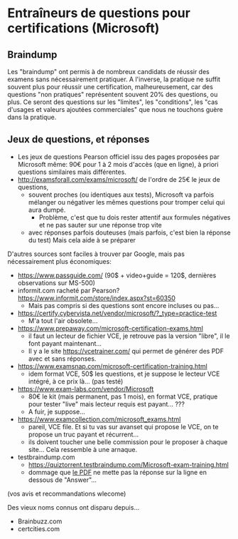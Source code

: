 # Entraîneurs de questions pour certifications (Microsoft)
## Braindump
Les "braindump" ont permis à de nombreux candidats de réussir des examens sans nécessairement pratiquer. A l'inverse, la pratique ne suffit souvent plus pour réussir une certification, malheureusement, car des questions "non pratiques" représentent souvent 20% des questions, ou plus. Ce seront des questions sur les "limites", les "conditions", les "cas d'usages et valeurs ajoutées commerciales" que nous ne touchons guère dans la pratique.

## Jeux de questions, et réponses
* Les jeux de questions Pearson officiel issu des pages proposées par Microsoft même: 90€ pour 1 à 2 mois d'accès (que en ligne), à priori questions similaires mais différentes.
* http://examsforall.com/exams/microsoft/ de l'ordre de 25€ le jeux de questions, 
  * souvent proches (ou identiques aux tests), Microsoft va parfois mélanger ou négativer les mêmes questions pour tromper celui qui aura dumpé.
    * Problème, c'est que tu dois rester attentif aux formules négatives et ne pas sauter sur une réponse trop vite
  * avec réponses parfois douteuses (mais parfois, c'est bien la réponse du test) Mais cela aide à se préparer

D'autres sources sont faciles à trouver par Google, mais pas nécessairement plus économiques:
* https://www.passguide.com/ (90$ + video+guide = 120$, dernières observations sur MS-500)
* informit.com racheté par Pearson?  https://www.informit.com/store/index.aspx?st=60350
  * Mais pas compris si des questions sont encore incluses ou pas...
* https://certify.cybervista.net/vendor/microsoft/?_type=practice-test
  * M'a tout l'air obsolete...
* https://www.prepaway.com/microsoft-certification-exams.html
  * il faut un lecteur de fichier VCE, je retrouve pas la version "libre", il le font payant maintenant...
  * Il y a le site https://vcetrainer.com/ qui permet de générer des PDF avec et sans réponses.
* https://www.examsnap.com/microsoft-certification-training.html
  * idem format VCE, 50$ les questions, et je suppose le lecteur VCE intégré, à ce prix là... (pas testé)
* https://www.exam-labs.com/vendor/Microsoft
  * 80€ le kit (mais permanent, pas 1 mois), en format VCE, pratique pour tester "live" mais lecteur requis est payant... ???
  * A fuir, je suppose...
* https://www.examcollection.com/microsoft_exams.html
  * pareil, VCE file. Et si tu vas sur avanset qui propose le VCE, on te propose un truc payant et récurrent... 
  * ils doivent toucher une belle commission pour le proposer à chaque site... Cela ressemble à une arnaque.
* testbraindump.com
  * https://quiztorrent.testbraindump.com/Microsoft-exam-training.html
  * dommage que [le PDF](https://github.com/CloudReady-ch/ISEIG-LAB/blob/master/MS-500/ms-500.pdf) ne mette pas la réponse sur la ligne en dessous de "Answer"... 

(vos avis et recommandations wlecome)

Des vieux noms connus ont disparu depuis...
* Brainbuzz.com
* certcities.com
